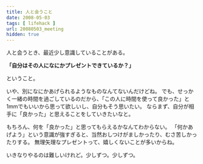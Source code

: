 ```yaml
---
title: 人と会うこと
date: 2008-05-03
tags: [ lifehack ]
url: 20080503_meeting
hidden: true
---
```

人と会うとき、最近少し意識していることがある。

<strong>「自分はその人になにかプレゼントできているか？」</strong>

ということ。

いや、別になにかあげられるようなものなんてないんだけどね。
でも、せっかく一緒の時間を過ごしているのだから、「この人に時間を使って良かった」と1mmでもいいから思って欲しいし、自分もそう思いたい。
ならまず、自分が相手に「良かった」と思えることをしていきたいなと。

もちろん、何を「良かった」と思ってもらえるかなんてわからない。
「何かあげよう」という意識が強すぎると、当然おしつけがましかったり、むさ苦しかったりする。
無理矢理なプレゼントって、嬉しくないことが多いからね。

いきなりやるのは難しいけれど。少しずつ。少しずつ。

